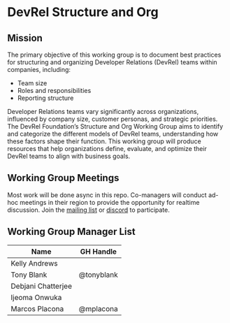 # DevRel Structure and Org

## Mission
The primary objective of this working group is to document best practices for structuring and organizing Developer Relations (DevRel) teams within companies, including:
- Team size
- Roles and responsibilities
- Reporting structure

Developer Relations teams vary significantly across organizations, influenced by company size, customer personas, and strategic priorities. The DevRel Foundation’s Structure and Org Working Group aims to identify and categorize the different models of DevRel teams, understanding how these factors shape their function. This working group will produce resources that help organizations define, evaluate, and optimize their DevRel teams to align with business goals.

## Working Group Meetings
Most work will be done async in this repo. Co-managers will conduct ad-hoc meetings in their region to provide the opportunity for realtime discussion. Join the [mailing list](https://lists.dev-rel.org/g/wg-structure-organization) or [discord](https://discord.gg/EMTUASU6) to participate.

## Working Group Manager List
| Name | GH Handle |
| ---- | --------- |
| Kelly Andrews | |
| Tony Blank | @tonyblank |
| Debjani Chatterjee | |
| Ijeoma Onwuka | |
| Marcos Placona | @mplacona |
